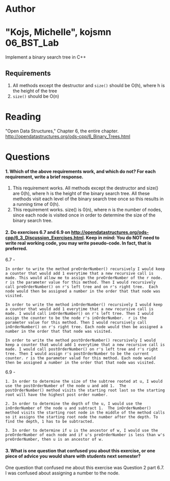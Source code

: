 Author
==========
"Kojs, Michelle", kojsmn
06_BST_Lab
==============

Implement a binary search tree in C++

Requirements
------------

1. All methods except the destructor and `size()` should be O(h), where h is the height of the tree
2. `size()` should be O(n)

Reading
=======
"Open Data Structures," Chapter 6, the entire chapter. http://opendatastructures.org/ods-cpp/6_Binary_Trees.html

Questions
=========

#### 1. Which of the above requirements work, and which do not? For each requirement, write a brief response.

1. This requirement works. All methods except the destructor and size() are 0(h), where h is the height of the binary search tree. All these methods visit each level of the binary search tree once so this results in a running time of 0(h).
2. This requirement works. size() is 0(n), where n is the number of nodes, since each node is visited once in order to determine the size of the binary search tree.

#### 2. Do exercises 6.7 and 6.9 on http://opendatastructures.org/ods-cpp/6_3_Discussion_Exercises.html. Keep in mind: You do NOT need to write real working code, you may write pseudo-code. In fact, that is preferred.

6.7 - 	

	In order to write the method preOrderNumber() recursively I would keep a counter that would add 1 everytime that a new recursive call is made. This would allow me to assign the preOrderNumber of the r node. r is the parameter value for this method. Then I would recursively call preOrderNumber() on r's left tree and on r's right tree.  Each node would then be assigned a number in the order that that node was visited.
	
	In order to write the method inOrderNumber() recursively I would keep a counter that would add 1 everytime that a new recursive call is made. I would call inOrderNumber() on r's left tree. Then I would assign the counter to be the node r's inOrderNumber.  r is the parameter value for this method. Then I would recursively call inOrderNumber() on r's right tree. Each node would then be assigned a number in the order that that node was visited.
	
	In order to write the method postOrderNumber() recursively I would keep a counter that would add 1 everytime that a new recursive call is made. I would call postOrderNumber() on r's left tree and r's right tree. Then I would assign r's postOrderNumber to be the current counter. r is the parameter valud for this method. Each node would then be assigned a number in the order that that node was visited.

6.9 - 	
	
	1. In order to determine the size of the subtree rooted at u, I would use the postOrderNumber of the node u and add 1.  The postOrderNumber() method visits the starting root last so the starting root will have the highest post order number.
	
	2. In order to determine the depth of the u, I would use the inOrderNumber of the node u and subtract 1.  The inOrderNumber() method visits the starting root node in the middle of the method calls so it assigns the starting root node the number after the depth. To find the depth, 1 has to be subtracted.

	3. In order to determine if u is the ancestor of w, I would use the preOrderNumber of each node and if u's preOrderNumber is less than w's preOrderNumber, then u is an ancestor of w.


#### 3. What is one question that confused you about this exercise, or one piece of advice you would share with students next semester?

One question that confused me about this exercise was Question 2 part 6.7. I was confused about assigning a number to the node.